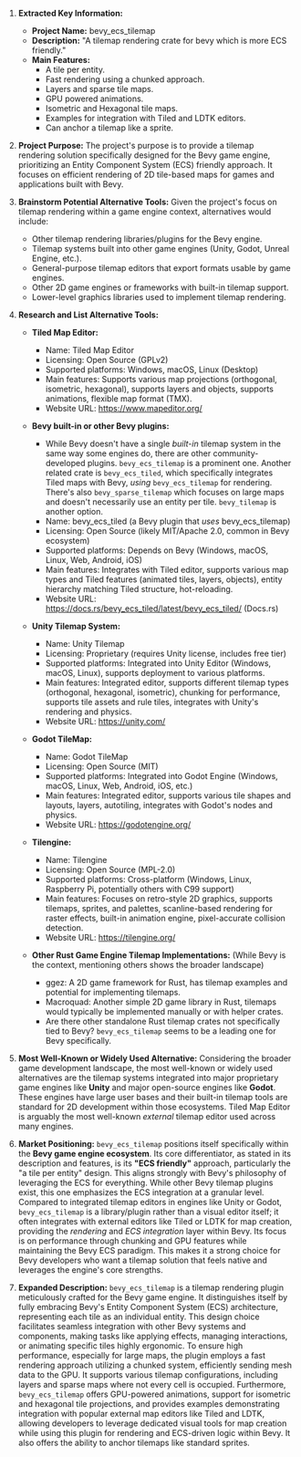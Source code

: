 1.  **Extracted Key Information:**
    *   **Project Name:** bevy\_ecs\_tilemap
    *   **Description:** "A tilemap rendering crate for bevy which is more ECS friendly."
    *   **Main Features:**
        *   A tile per entity.
        *   Fast rendering using a chunked approach.
        *   Layers and sparse tile maps.
        *   GPU powered animations.
        *   Isometric and Hexagonal tile maps.
        *   Examples for integration with Tiled and LDTK editors.
        *   Can anchor a tilemap like a sprite.

2.  **Project Purpose:**
    The project's purpose is to provide a tilemap rendering solution specifically designed for the Bevy game engine, prioritizing an Entity Component System (ECS) friendly approach. It focuses on efficient rendering of 2D tile-based maps for games and applications built with Bevy.

3.  **Brainstorm Potential Alternative Tools:**
    Given the project's focus on tilemap rendering within a game engine context, alternatives would include:
    *   Other tilemap rendering libraries/plugins for the Bevy engine.
    *   Tilemap systems built into other game engines (Unity, Godot, Unreal Engine, etc.).
    *   General-purpose tilemap editors that export formats usable by game engines.
    *   Other 2D game engines or frameworks with built-in tilemap support.
    *   Lower-level graphics libraries used to implement tilemap rendering.

4.  **Research and List Alternative Tools:**

    *   **Tiled Map Editor:**
        *   Name: Tiled Map Editor
        *   Licensing: Open Source (GPLv2)
        *   Supported platforms: Windows, macOS, Linux (Desktop)
        *   Main features: Supports various map projections (orthogonal, isometric, hexagonal), supports layers and objects, supports animations, flexible map format (TMX).
        *   Website URL: https://www.mapeditor.org/

    *   **Bevy built-in or other Bevy plugins:**
        *   While Bevy doesn't have a single *built-in* tilemap system in the same way some engines do, there are other community-developed plugins. `bevy_ecs_tilemap` is a prominent one. Another related crate is `bevy_ecs_tiled`, which specifically integrates Tiled maps with Bevy, *using* `bevy_ecs_tilemap` for rendering. There's also `bevy_sparse_tilemap` which focuses on large maps and doesn't necessarily use an entity per tile. `bevy_tilemap` is another option.
        *   Name: bevy_ecs_tiled (a Bevy plugin that *uses* bevy_ecs_tilemap)
        *   Licensing: Open Source (likely MIT/Apache 2.0, common in Bevy ecosystem)
        *   Supported platforms: Depends on Bevy (Windows, macOS, Linux, Web, Android, iOS)
        *   Main features: Integrates with Tiled editor, supports various map types and Tiled features (animated tiles, layers, objects), entity hierarchy matching Tiled structure, hot-reloading.
        *   Website URL: https://docs.rs/bevy_ecs_tiled/latest/bevy_ecs_tiled/ (Docs.rs)

    *   **Unity Tilemap System:**
        *   Name: Unity Tilemap
        *   Licensing: Proprietary (requires Unity license, includes free tier)
        *   Supported platforms: Integrated into Unity Editor (Windows, macOS, Linux), supports deployment to various platforms.
        *   Main features: Integrated editor, supports different tilemap types (orthogonal, hexagonal, isometric), chunking for performance, supports tile assets and rule tiles, integrates with Unity's rendering and physics.
        *   Website URL: https://unity.com/

    *   **Godot TileMap:**
        *   Name: Godot TileMap
        *   Licensing: Open Source (MIT)
        *   Supported platforms: Integrated into Godot Engine (Windows, macOS, Linux, Web, Android, iOS, etc.)
        *   Main features: Integrated editor, supports various tile shapes and layouts, layers, autotiling, integrates with Godot's nodes and physics.
        *   Website URL: https://godotengine.org/

    *   **Tilengine:**
        *   Name: Tilengine
        *   Licensing: Open Source (MPL-2.0)
        *   Supported platforms: Cross-platform (Windows, Linux, Raspberry Pi, potentially others with C99 support)
        *   Main features: Focuses on retro-style 2D graphics, supports tilemaps, sprites, and palettes, scanline-based rendering for raster effects, built-in animation engine, pixel-accurate collision detection.
        *   Website URL: https://tilengine.org/

    *   **Other Rust Game Engine Tilemap Implementations:** (While Bevy is the context, mentioning others shows the broader landscape)
        *   ggez: A 2D game framework for Rust, has tilemap examples and potential for implementing tilemaps.
        *   Macroquad: Another simple 2D game library in Rust, tilemaps would typically be implemented manually or with helper crates.
        *   Are there other standalone Rust tilemap crates not specifically tied to Bevy? `bevy_ecs_tilemap` seems to be a leading one for Bevy specifically.

5.  **Most Well-Known or Widely Used Alternative:**
    Considering the broader game development landscape, the most well-known or widely used alternatives are the tilemap systems integrated into major proprietary game engines like **Unity** and major open-source engines like **Godot**. These engines have large user bases and their built-in tilemap tools are standard for 2D development within those ecosystems. Tiled Map Editor is arguably the most well-known *external* tilemap editor used across many engines.

6.  **Market Positioning:**
    `bevy_ecs_tilemap` positions itself specifically within the **Bevy game engine ecosystem**. Its core differentiator, as stated in its description and features, is its **"ECS friendly"** approach, particularly the "a tile per entity" design. This aligns strongly with Bevy's philosophy of leveraging the ECS for everything. While other Bevy tilemap plugins exist, this one emphasizes the ECS integration at a granular level. Compared to integrated tilemap editors in engines like Unity or Godot, `bevy_ecs_tilemap` is a library/plugin rather than a visual editor itself; it often integrates with external editors like Tiled or LDTK for map creation, providing the *rendering* and *ECS integration* layer within Bevy. Its focus is on performance through chunking and GPU features while maintaining the Bevy ECS paradigm. This makes it a strong choice for Bevy developers who want a tilemap solution that feels native and leverages the engine's core strengths.

7.  **Expanded Description:**
    `bevy_ecs_tilemap` is a tilemap rendering plugin meticulously crafted for the Bevy game engine. It distinguishes itself by fully embracing Bevy's Entity Component System (ECS) architecture, representing each tile as an individual entity. This design choice facilitates seamless integration with other Bevy systems and components, making tasks like applying effects, managing interactions, or animating specific tiles highly ergonomic. To ensure high performance, especially for large maps, the plugin employs a fast rendering approach utilizing a chunked system, efficiently sending mesh data to the GPU. It supports various tilemap configurations, including layers and sparse maps where not every cell is occupied. Furthermore, `bevy_ecs_tilemap` offers GPU-powered animations, support for isometric and hexagonal tile projections, and provides examples demonstrating integration with popular external map editors like Tiled and LDTK, allowing developers to leverage dedicated visual tools for map creation while using this plugin for rendering and ECS-driven logic within Bevy. It also offers the ability to anchor tilemaps like standard sprites.